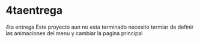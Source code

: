 # 4taentrega
4ta entrega
Este proyecto aun no esta terminado necesito termiar  de definir las animaciones del menu y cambiar la pagina principal
